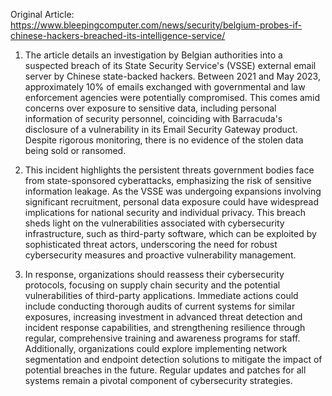 Original Article: https://www.bleepingcomputer.com/news/security/belgium-probes-if-chinese-hackers-breached-its-intelligence-service/

1) The article details an investigation by Belgian authorities into a suspected breach of its State Security Service's (VSSE) external email server by Chinese state-backed hackers. Between 2021 and May 2023, approximately 10% of emails exchanged with governmental and law enforcement agencies were potentially compromised. This comes amid concerns over exposure to sensitive data, including personal information of security personnel, coinciding with Barracuda's disclosure of a vulnerability in its Email Security Gateway product. Despite rigorous monitoring, there is no evidence of the stolen data being sold or ransomed.

2) This incident highlights the persistent threats government bodies face from state-sponsored cyberattacks, emphasizing the risk of sensitive information leakage. As the VSSE was undergoing expansions involving significant recruitment, personal data exposure could have widespread implications for national security and individual privacy. This breach sheds light on the vulnerabilities associated with cybersecurity infrastructure, such as third-party software, which can be exploited by sophisticated threat actors, underscoring the need for robust cybersecurity measures and proactive vulnerability management.

3) In response, organizations should reassess their cybersecurity protocols, focusing on supply chain security and the potential vulnerabilities of third-party applications. Immediate actions could include conducting thorough audits of current systems for similar exposures, increasing investment in advanced threat detection and incident response capabilities, and strengthening resilience through regular, comprehensive training and awareness programs for staff. Additionally, organizations could explore implementing network segmentation and endpoint detection solutions to mitigate the impact of potential breaches in the future. Regular updates and patches for all systems remain a pivotal component of cybersecurity strategies.